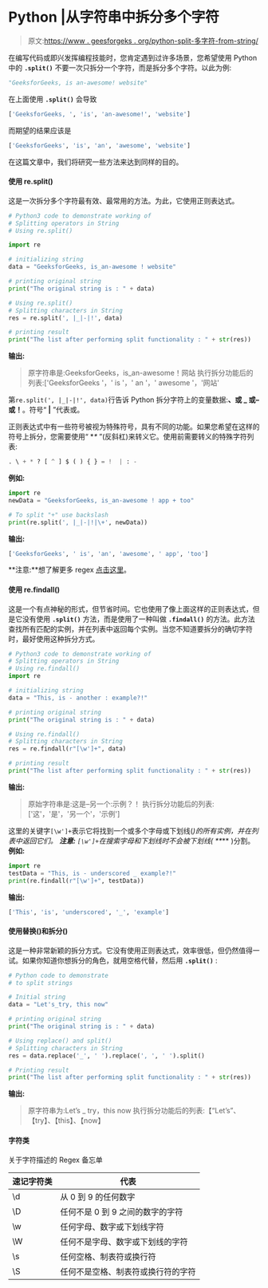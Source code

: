 # Python |从字符串中拆分多个字符

> 原文:[https://www . geesforgeks . org/python-split-多字符-from-string/](https://www.geeksforgeeks.org/python-split-multiple-characters-from-string/)

在编写代码或即兴发挥编程技能时，您肯定遇到过许多场景，您希望使用 Python 中的 **`.split()`** 不要一次只拆分一个字符，而是拆分多个字符。以此为例:

```py
"GeeksforGeeks, is an-awesome! website"
```

在上面使用 **`.split()`** 会导致

```py
['GeeksforGeeks, ', 'is', 'an-awesome!', 'website']
```

而期望的结果应该是

```py
['GeeksforGeeks', 'is', 'an', 'awesome', 'website']
```

在这篇文章中，我们将研究一些方法来达到同样的目的。

#### 使用 re.split()

这是一次拆分多个字符最有效、最常用的方法。为此，它使用正则表达式。

```py
# Python3 code to demonstrate working of 
# Splitting operators in String 
# Using re.split() 

import re

# initializing string
data = "GeeksforGeeks, is_an-awesome ! website"

# printing original string  
print("The original string is : " + data) 

# Using re.split() 
# Splitting characters in String 
res = re.split(', |_|-|!', data)

# printing result  
print("The list after performing split functionality : " + str(res)) 
```

**输出:**

> 原字符串是:GeeksforGeeks，is_an-awesome！网站
> 执行拆分功能后的列表:['GeeksforGeeks '，' is '，' an '，' awesome '，'网站'

第`re.split(', |_|-|!', data)`行告诉 Python 拆分字符上的变量数据:**、**或 **_** 或**–**或**！**。符号“ **|** ”代表或。

正则表达式中有一些符号被视为特殊符号，具有不同的功能。如果您希望在这样的符号上拆分，您需要使用“ **\** ”(反斜杠)来转义它。使用前需要转义的特殊字符列表:

```py
. \ + * ? [ ^ ] $ ( ) { } = !  | : -
```

**例如:**

```py
import re
newData = "GeeksforGeeks, is_an-awesome ! app + too"

# To split "+" use backslash
print(re.split(', |_|-|!|\+', newData))
```

**输出:**

```py
['GeeksforGeeks', ' is', 'an', 'awesome', ' app', 'too']
```

**注意:**想了解更多 regex [点击这里](https://www.geeksforgeeks.org/regular-expression-python-examples-set-1/)。

#### 使用 re.findall()

这是一个有点神秘的形式，但节省时间。它也使用了像上面这样的正则表达式，但是它没有使用 **`.split()`** 方法，而是使用了一种叫做 **`.findall()`** 的方法。此方法查找所有匹配的实例，并在列表中返回每个实例。当您不知道要拆分的确切字符时，最好使用这种拆分方式。

```py
# Python3 code to demonstrate working of 
# Splitting operators in String 
# Using re.findall() 
import re

# initializing string  
data = "This, is - another : example?!"

# printing original string  
print("The original string is : " + data) 

# Using re.findall() 
# Splitting characters in String 
res = re.findall(r"[\w']+", data)

# printing result  
print("The list after performing split functionality : " + str(res)) 
```

**输出:**

> 原始字符串是:这是–另一个:示例？！
> 执行拆分功能后的列表:['这'，'是'，'另一个'，'示例']

这里的关键字`[\w']+`表示它将找到一个或多个字母或下划线(_)的所有实例，并在列表中返回它们。
**注意:** `[\w']+`在搜索字母和下划线时不会被下划线( **_** )分割。
**例如:**

```py
import re
testData = "This, is - underscored _ example?!"
print(re.findall(r"[\w']+", testData))
```

**输出:**

```py
['This', 'is', 'underscored', '_', 'example']
```

#### 使用替换()和拆分()

这是一种非常新颖的拆分方式。它没有使用正则表达式，效率很低，但仍然值得一试。如果你知道你想拆分的角色，就用空格代替，然后用 **`.split()`** :

```py
# Python code to demonstrate  
# to split strings 

# Initial string
data = "Let's_try, this now"

# printing original string  
print("The original string is : " + data) 

# Using replace() and split() 
# Splitting characters in String  
res = data.replace('_', ' ').replace(', ', ' ').split()

# Printing result
print("The list after performing split functionality : " + str(res)) 
```

**输出:**

> 原字符串为:Let’s _ try，this now
> 执行拆分功能后的列表:【“Let’s”、【try】、【this】、【now】

#### 字符类

关于字符描述的 Regex 备忘单

| 速记字符类 | 代表 |
| --- | --- |
| \d | 从 0 到 9 的任何数字 |
| \D | 任何不是 0 到 9 之间的数字的字符 |
| \w | 任何字母、数字或下划线字符 |
| \W | 任何不是字母、数字或下划线的字符 |
| \s | 任何空格、制表符或换行符 |
| \S | 任何不是空格、制表符或换行符的字符 |